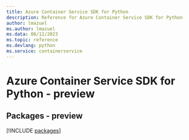 ```yaml
---
title: Azure Container Service SDK for Python
description: Reference for Azure Container Service SDK for Python
author: lmazuel
ms.author: lmazuel
ms.data: 06/12/2023
ms.topic: reference
ms.devlang: python
ms.service: containerservice
---
```

# Azure Container Service SDK for Python - preview
## Packages - preview
[!INCLUDE [packages](container-service-index.md)]